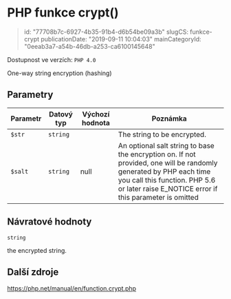 PHP funkce crypt()
================================

> id: "77708b7c-6927-4b35-91b4-d6b54be09a3b"
> slugCS: funkce-crypt
> publicationDate: "2019-09-11 10:04:03"
> mainCategoryId: "0eeab3a7-a54b-46db-a253-ca6100145648"

Dostupnost ve verzích: `PHP 4.0`

One-way string encryption (hashing)


Parametry
--------------

| Parametr | Datový typ | Výchozí hodnota | Poznámka |
|-----|-----|-----|-----|
| `$str` | `string` |  | The string to be encrypted. |
| `$salt` | `string` | null | An optional salt string to base the encryption on. If not provided, one will be randomly generated by PHP each time you call this function. PHP 5.6 or later raise E_NOTICE error if this parameter is omitted |


Návratové hodnoty
----------------

`string`

the encrypted string.

Další zdroje
------------

https://php.net/manual/en/function.crypt.php
